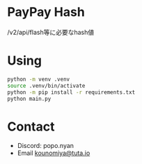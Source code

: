 # PayPay Hash
/v2/api/flash等に必要なhash値

# Using
```bash
python -m venv .venv
source .venv/bin/activate
python -m pip install -r requirements.txt
python main.py
```

# Contact
- Discord: popo.nyan
- Email [kounomiya@tuta.io](mailto:kounomiya@tuta.io)
